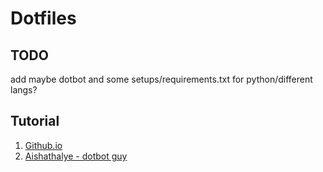 # Dotfiles

## TODO

add maybe dotbot and some setups/requirements.txt for python/different langs?

## Tutorial

1. [Github.io](http://dotfiles.github.io/tutorials/)
2. [Aishathalye - dotbot guy](https://www.anishathalye.com/2014/08/03/managing-your-dotfiles/)
